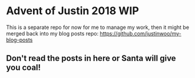 # Advent of Justin 2018 WIP

This is a separate repo for now for me to manage my work, then it might be merged back into my blog posts repo: <https://github.com/justinwoo/my-blog-posts>

## Don't read the posts in here or Santa will give you coal!
